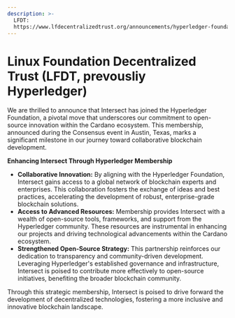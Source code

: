 ```yaml
---
description: >-
  LFDT:
  https://www.lfdecentralizedtrust.org/announcements/hyperledger-foundation-announces-six-new-members-including-chainlink-labs-intersect-and-layerzero-labs-spotlights-technology-in-action-at-conse
---
```


# Linux Foundation Decentralized Trust (LFDT, prevousliy Hyperledger)

We are thrilled to announce that Intersect has joined the Hyperledger Foundation, a pivotal move that underscores our commitment to open-source innovation within the Cardano ecosystem. This membership, announced during the Consensus event in Austin, Texas, marks a significant milestone in our journey toward collaborative blockchain development.

**Enhancing Intersect Through Hyperledger Membership**

* **Collaborative Innovation:** By aligning with the Hyperledger Foundation, Intersect gains access to a global network of blockchain experts and enterprises. This collaboration fosters the exchange of ideas and best practices, accelerating the development of robust, enterprise-grade blockchain solutions.
* **Access to Advanced Resources:** Membership provides Intersect with a wealth of open-source tools, frameworks, and support from the Hyperledger community. These resources are instrumental in enhancing our projects and driving technological advancements within the Cardano ecosystem.
* **Strengthened Open-Source Strategy:** This partnership reinforces our dedication to transparency and community-driven development. Leveraging Hyperledger's established governance and infrastructure, Intersect is poised to contribute more effectively to open-source initiatives, benefiting the broader blockchain community.

Through this strategic membership, Intersect is poised to drive forward the development of decentralized technologies, fostering a more inclusive and innovative blockchain landscape.
